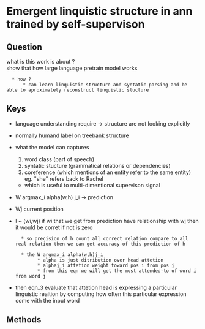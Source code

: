 # Emergent linquistic structure in ann trained by self-supervison 



 Question 
---
 what is this work is about ?   
   show that how large language pretrain model works
      
      * how ?  
          * can learn linquistic structure and syntatic parsing and be able to aproximately reconstruct linquistic stucture   
  



 Keys
--- 
 * language understanding require -> structure are not looking explicitly 
 * normally humand label on treebank structure
 * what the model can captures 
      1. word class (part of speech)
      2. syntatic stucture (grammatical relations or dependencies) 
      3. coreference (which mentions of an entity refer to the same entity) eg. "she" refers back to Rachel
      
      * which is useful to multi-dimentional supervison signal 

  * W argmax_i alpha(w,h) j_i -> prediction   
  * Wj current position  
  * l ~ (wi,wj) if wi that we get from prediction have relationship with wj 
          then it would be corret if not is zero 

          * so precision of h count all correct relation compare to all real relation then we can get accuracy of this prediction of h  

          * the W argmax_i alpha(w,h)j_i 
                * alpha is just ditribution over head attetion  
                * alphaj_i attetion weight toward pos i from pos j 
                * from this eqn we will get the most attended-to of word i from word j  


   * then eqn_3 evaluate that attetion head is expressing a particular linguistic realtion by computing how often this particular expression come with the input word     
          
 Methods
---
  

